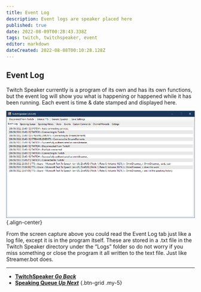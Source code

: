 ```yaml
---
title: Event Log
description: Event logs are speaker placed here 
published: true
date: 2022-08-09T00:28:43.338Z
tags: twitch, twitchspeaker, event
editor: markdown
dateCreated: 2022-08-08T00:10:28.128Z
---
```


## Event Log

Twitch Speaker currently is a program of its own and has its own functions, but the event log will show you what is happening or happened while it has been running. Each event is time & date stamped and displayed here.

![event-log.png](/twitchspeaker/tabs/event-log/event-log.png){.align-center}

From the screen capture above you could read the Event Log tab just like a log file, except it is in the program itself. These are stored in a .txt file in the Twitch Speaker directory under the “Logs” folder so do not worry if you miss something or close the program it all written to the text file. Just like Streamer.bot does.


***

- [<i class="mdi mdi-chevron-left"></i>**TwitchSpeaker *Go Back***](/en/TwitchSpeaker)
- [<i class="mdi mdi-human-queue text--twitch"></i>**Speaking Queue *Up Next***](/en/TwitchSpeaker/Speaking-Queue)
{.btn-grid .my-5}